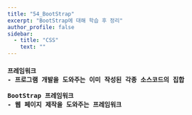 ```yaml
---
title: "54_BootStrap"
excerpt: "BootStrap에 대해 학습 후 정리"
author_profile: false
sidebar:
  - title: "CSS"
    text: ""
---
```

<h4>
<pre>
프레임워크
- 프로그램 개발을 도와주는 이미 작성된 각종 소스코드의 집합<br>
BootStrap 프레임워크
- 웹 페이지 제작을 도와주는 프레임워크<br>
</pre>
</h4>
<script src="https://gist.github.com/nyj001012/d05bbacd3057ee1c110935c2ef50e039.js"></script>
